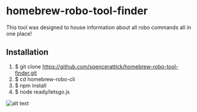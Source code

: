 # homebrew-robo-tool-finder

This tool was designed to house information about all robo commands all in one place!

## Installation

1. $ git clone https://github.com/spencerattick/homebrew-robo-tool-finder.git
2. $ cd homebrew-robo-cli
3. $ npm install
4. $ node ready/letsgo.js


![alt text](https://imgur.com/KjbfW4K)

